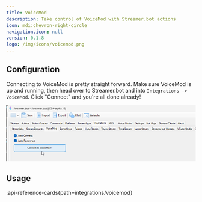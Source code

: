 ```yaml
---
title: VoiceMod
description: Take control of VoiceMod with Streamer.bot actions
icon: mdi:chevron-right-circle
navigation.icon: null
version: 0.1.8
logo: /img/icons/voicemod.png
---
```



## Configuration
Connecting to VoiceMod is pretty straight forward. Make sure VoiceMod is up and running, then head over to Streamer.bot and into `Integrations -> VoiceMod`. Click "Connect" and you're all done already!

![VTube Studio Start API](assets/voicemod-connecting.png)

## Usage
:api-reference-cards{path=integrations/voicemod}
